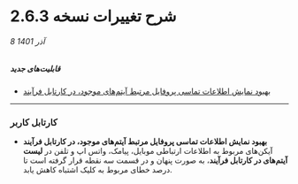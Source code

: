 #  شرح تغییرات نسخه 2.6.3

###### 8 آذر 1401
##### قابلیت‌های جدید
- [بهبود نمایش اطلاعات تماسی پروفایل مرتبط آیتم‌های موجود، در کارتابل فرآیند](#IdentityInfoInCartable)
****
### کارتابل کاربر
- **بهبود نمایش اطلاعات تماسی پروفایل مرتبط آیتم‌های موجود، در کارتابل فرآیند**<br>
   آیکن‌های مربوط به اطلاعات ارتباطی موبایل، پیامک، واتس اپ و تلفن در **لیست آیتم‌های در کارتابل فرآیند**، به صورت پنهان و در قسمت سه نقطه قرار گرفته است تا درصد خطای مربوط به کلیک اشتباه کاهش یابد.
